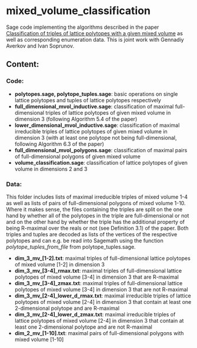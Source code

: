 # mixed_volume_classification
Sage code implementing the algorithms described in the paper [Classification of triples of lattice polytopes with a given mixed volume](https://arxiv.org/abs/1902.00891) as well as corresponding enumeration data. This is joint work with Gennadiy Averkov and Ivan Soprunov.

## Content:

### Code:

* **polytopes.sage, polytope_tuples.sage**:   basic operations on single lattice polytopes and tuples of lattice polytopes respectively
* **full_dimensional_mvol_inductive.sage**:   classification of maximal full-dimensional triples of lattice polytopes of given 
                                        mixed volume in dimension 3 (following Algorithm 5.4 of the paper)
* **lower_dimensional_mvol_inductive.sage**:  classification of maximal irreducible triples of lattice polytopes of given mixed volume
                                        in dimension 3 (with at least one polytope not being full-dimensional, 
                                        following Algorithm 6.3 of the paper)
* **full_dimensional_mvol_polygons.sage**:    classification of maximal pairs of full-dimensional polygons of given mixed volume
* **volume_classification.sage**:             classification of lattice polytopes of given volume in dimensions 2 and 3

### Data:

This folder includes lists of maximal irreducible triples of mixed volume 1-4 as well as lists of pairs of full-dimensional
polygons of mixed volume 1-10. Where it makes sense, the files containing the triples are split on the one hand by whether 
all of the polytopes in the triple are full-dimensional or not and on the other hand by whether the triple has the additional
property of being R-maximal over the reals or not (see Definition 3.1) of the paper.
Both triples and tuples are decoded as lists of the vertices of the respective polytopes and can e.g. be read into Sagemath
using the function *polytope_tuples_from_file* from polytope_tuples.sage.

* **dim_3_mv_[1-2].txt**: maximal triples of full-dimensional lattice polytopes of mixed volume [1-2] in dimension 3
* **dim_3_mv_[3-4]_rmax.txt**: maximal triples of full-dimensional lattice polytopes of mixed volume [3-4] in dimension 3 that are R-maximal
* **dim_3_mv_[3-4]_zmax.txt**: maximal triples of full-dimensional lattice polytopes of mixed volume [3-4] in dimension 3 that are
                               not R-maximal
* **dim_3_mv_[2-4]_lower_d_rmax.txt**: maximal irreducible triples of lattice polytopes of mixed volume [2-4] in dimension 3 that
                                     contain at least one 2-dimensional polytope and are R-maximal
* **dim_3_mv_[2-4]_lower_d_zmax.txt**: maximal irreducible triples of lattice polytopes of mixed volume [2-4] in dimension 3 that
                                     contain at least one 2-dimensional polytope and are not R-maximal
* **dim_2_mv_[1-10].txt**: maximal pairs of full-dimensional polygons with mixed volume [1-10]
